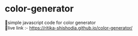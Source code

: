 # color-generator
📌simple javascript code for color generator <br>
📌live link :- https://ritika-shishodia.github.io/color-generator/
